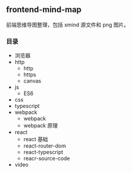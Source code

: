 ## frontend-mind-map

前端思维导图整理，包括 xmind 源文件和 png 图片。

### 目录
* 浏览器
* http
	* http
	* https
	* canvas
* js
	* ES6
* css
* typescript
* webpack
	* webpack 
	* webpack 原理
* react
	* react 基础
	* react-router-dom
	* react-typescript
	* reacr-source-code
* video
